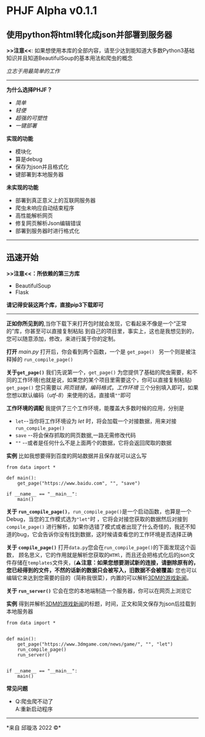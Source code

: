 # PHJF Alpha v0.1.1
使用python将html转化成json并部署到服务器
-----------------
**>>注意<<**: 如果想使用本库的全部内容，请至少达到能知道大多数Python3基础知识并且知道BeautifulSoup的基本用法和爬虫的概念

*立志于用最简单的工作*
***
 **为什么选择PHJF？**  
 * *简单* 
 * *轻便*
 * *超强的可塑性*
 * *一键部署*
 
 

 **实现的功能**  
 + 模块化
 + 算是debug
 + 保存为json并且格式化
 + 键部署到本地服务器

**未实现的功能**
+ 部署到真正意义上的互联网服务器
+ 爬虫未响应自动结束程序
+ 高性能解析网页
+ 修复网页解析Json编辑错误
+ 部署到服务器时进行格式化
 
 ---

__迅速开始__  
-----------------
**>>注意<<：所依赖的第三方库**
* BeautifulSoup
* Flask  

**请记得安装这两个库，直接pip3下载即可**
***
**正如你所见到的**,当你下载下来打开包时就会发现，它看起来不像是一个“正常的”库，你甚至可以直接复制粘贴
到自己的项目里，事实上，这也是我想见到的，您可以随意添加，修改，来进行属于你的定制。

**打开** *main.py*
打开后，你会看到两个函数，一个是 ``get_page() ``
另一个则是被注释掉的 ``run_compile_page()``

**关于``get_page()``**
我们先说第一个，``get_page()`` 为您提供了基础的爬虫需要，和不同的工作环境(也就是说，如果您的某个项目里需要这个，你可以直接复制粘贴)
``get_page()`` 您只需要以 *网页链接*，*编码格式*，*工作环境* 三个分别填入即可，如果您想以默认编码（*utf-8*）来使用的话，直接填``""``即可

**工作环境的调配**
我提供了三个工作环境，能覆盖大多数时候的应用，分别是
* ``let``--当你将工作环境设为 *let* 时，将会加载一个对接数据，用来对接``run_compile_page()``
* ``save`` --将会保存抓取的网页数据,一路无需修改代码
* ``""`` --或者是任何什么不是上面两个的数据，它将会返回爬取的数据

**实例**
比如我想要得到百度的网站数据并且保存就可以这么写
```python3
from data import *

def main():
    get_page("https://www.baidu.com", "", "save")

if __name__ == "__main__":
    main()
```

**关于 ``run_compile_page()``**，``run_compile_page()``是一个启动函数，也算是一个Debug，当您的工作模式选为``"let"``时 ，它将会对接您获取的数据然后对接到``compile_page()``
进行解析，如果你选错了模式或者出现了什么奇怪的，我还不知道的bug，它会告诉你没有找到数据，这时候请查看您的工作环境是否选择正确

**关于 ``compile_page()``** 打开``data.py``您会在``run_compile_page()``的下面发现这个函数，
顾名思义，它的作用就是解析您获取的``HTMl``，而且还会把格式化后的json文件存储在``templates``文件夹，(**⚠️注意：如果您想要测试新的连接，请删除原有的，您已经得到的文件，不然的话新的数据只会被写入，旧数据不会被覆盖**) ️您也可以编辑它来达到您需要的目的（简称我很菜），内置的可以解析[3DM的游戏新闻](https://www.3dmgame.com/news/game/)。

**关于 ``run_server()``** 它会在您的本地端制造一个服务器，你可以在网页上浏览它

**实例** 得到并解析[3DM的游戏新闻](https://www.3dmgame.com/news/game/)的标题，时间，正文和简文保存为json后挂载到本地服务器
```python3
from data import *


def main():
    get_page("https://www.3dmgame.com/news/game/", "", "let")
    run_compile_page()
    run_server()


if __name__ == "__main__":
    main()
```
**常见问题**
* Q:爬虫爬不动了  
  A:重新启动程序
***
*来自 邱璇洛 2022 ©*️